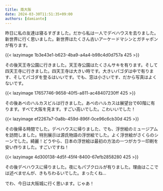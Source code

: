 ```yaml
---
title: 南大阪
date: 2024-03-30T11:51:35+09:00
authors: [damiante]
---
```

昨日に私の友達は寝るすぎました。だから私は一人でデベハウスを去りました。新世界に行く思いました。新世界はたくさん古いアーケードマシンとガチャポンが有ります。

{{< lazyimage 1b3e43e1-b623-4ba9-a4a4-b98c4d0d757a 425 >}}

その後天王寺公園に行きました。天王寺公園はたくさんサキを有ります。そして四天王寺に行きました。四天王寺は大きい時です。大きいパゴダは中で有ります、そしてパゴダを登るはいいです。でも、窓は小さいです、だから写真はよくないです。

{{< lazyimage 17657746-9658-40f5-a811-ac48407230ff 425 >}}

その後あべのハルカスビルは行きました。あべのハルカスは展望台で60階に有ります。すべて大阪を見ます。すごい高いでした。こわいいでした！

{{< lazyimage ef2267a7-0a8b-459d-896f-0ce96c6cb30d 425 >}}

その後帰る時間でした。デベハウスに帰りました、でも、浮世絵のミュージアムを訪問しました。特別展示は源氏物語の浮世絵でした。よく浮世絵がさくらのシーンでした。綺麗！どうやら、日本の浮世絵は最初の方法の一つがカラー印刷を安い作りました。すごいですね！

{{< lazyimage 4d300138-4d5f-45f4-8400-67efb2858280 425 >}}

その後デベハウスに帰りました。夜にもパブクロルが有りました。理由はここでは述べませんが、きもちわるいでした。まったくね…

でわ、今日は大阪城に行く思います。じゃあ！